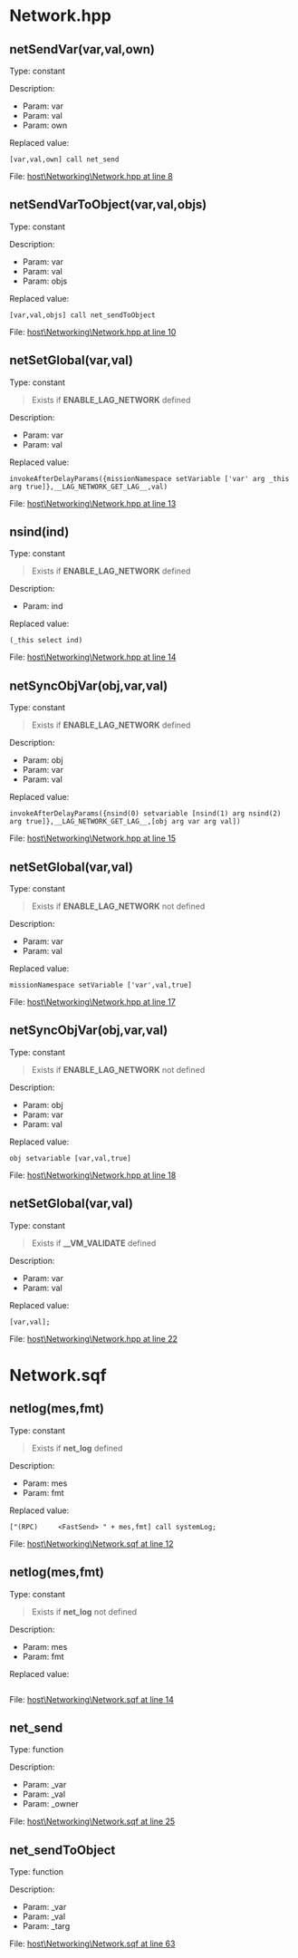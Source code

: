 # Network.hpp

## netSendVar(var,val,own)

Type: constant

Description: 
- Param: var
- Param: val
- Param: own

Replaced value:
```sqf
[var,val,own] call net_send
```
File: [host\Networking\Network.hpp at line 8](../../../Src/host/Networking/Network.hpp#L8)
## netSendVarToObject(var,val,objs)

Type: constant

Description: 
- Param: var
- Param: val
- Param: objs

Replaced value:
```sqf
[var,val,objs] call net_sendToObject
```
File: [host\Networking\Network.hpp at line 10](../../../Src/host/Networking/Network.hpp#L10)
## netSetGlobal(var,val)

Type: constant

> Exists if **ENABLE_LAG_NETWORK** defined

Description: 
- Param: var
- Param: val

Replaced value:
```sqf
invokeAfterDelayParams({missionNamespace setVariable ['var' arg _this arg true]},__LAG_NETWORK_GET_LAG__,val)
```
File: [host\Networking\Network.hpp at line 13](../../../Src/host/Networking/Network.hpp#L13)
## nsind(ind)

Type: constant

> Exists if **ENABLE_LAG_NETWORK** defined

Description: 
- Param: ind

Replaced value:
```sqf
(_this select ind)
```
File: [host\Networking\Network.hpp at line 14](../../../Src/host/Networking/Network.hpp#L14)
## netSyncObjVar(obj,var,val)

Type: constant

> Exists if **ENABLE_LAG_NETWORK** defined

Description: 
- Param: obj
- Param: var
- Param: val

Replaced value:
```sqf
invokeAfterDelayParams({nsind(0) setvariable [nsind(1) arg nsind(2) arg true]},__LAG_NETWORK_GET_LAG__,[obj arg var arg val])
```
File: [host\Networking\Network.hpp at line 15](../../../Src/host/Networking/Network.hpp#L15)
## netSetGlobal(var,val)

Type: constant

> Exists if **ENABLE_LAG_NETWORK** not defined

Description: 
- Param: var
- Param: val

Replaced value:
```sqf
missionNamespace setVariable ['var',val,true]
```
File: [host\Networking\Network.hpp at line 17](../../../Src/host/Networking/Network.hpp#L17)
## netSyncObjVar(obj,var,val)

Type: constant

> Exists if **ENABLE_LAG_NETWORK** not defined

Description: 
- Param: obj
- Param: var
- Param: val

Replaced value:
```sqf
obj setvariable [var,val,true]
```
File: [host\Networking\Network.hpp at line 18](../../../Src/host/Networking/Network.hpp#L18)
## netSetGlobal(var,val)

Type: constant

> Exists if **__VM_VALIDATE** defined

Description: 
- Param: var
- Param: val

Replaced value:
```sqf
[var,val];
```
File: [host\Networking\Network.hpp at line 22](../../../Src/host/Networking/Network.hpp#L22)
# Network.sqf

## netlog(mes,fmt)

Type: constant

> Exists if **net_log** defined

Description: 
- Param: mes
- Param: fmt

Replaced value:
```sqf
["(RPC)		<FastSend> " + mes,fmt] call systemLog;
```
File: [host\Networking\Network.sqf at line 12](../../../Src/host/Networking/Network.sqf#L12)
## netlog(mes,fmt)

Type: constant

> Exists if **net_log** not defined

Description: 
- Param: mes
- Param: fmt

Replaced value:
```sqf

```
File: [host\Networking\Network.sqf at line 14](../../../Src/host/Networking/Network.sqf#L14)
## net_send

Type: function

Description: 
- Param: _var
- Param: _val
- Param: _owner

File: [host\Networking\Network.sqf at line 25](../../../Src/host/Networking/Network.sqf#L25)
## net_sendToObject

Type: function

Description: 
- Param: _var
- Param: _val
- Param: _targ

File: [host\Networking\Network.sqf at line 63](../../../Src/host/Networking/Network.sqf#L63)
